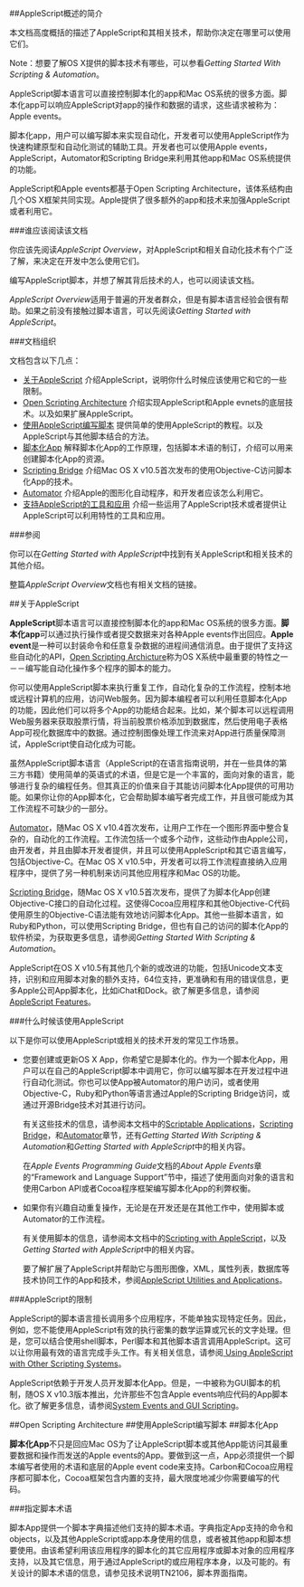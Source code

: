 ##AppleScript概述的简介

本文档高度概括的描述了AppleScript和其相关技术，帮助你决定在哪里可以使用它们。

Note：想要了解OS X提供的脚本技术有哪些，可以参看*Getting Started With Scripting & Automation*。

AppleScript脚本语言可以直接控制脚本化的app和Mac OS系统的很多方面。脚本化app可以响应AppleScript对app的操作和数据的请求，这些请求被称为：Apple events。

脚本化app，用户可以编写脚本来实现自动化，开发者可以使用AppleScript作为快速构建原型和自动化测试的辅助工具。开发者也可以使用Apple events，AppleScript，Automator和Scripting Bridge来利用其他app和Mac OS系统提供的功能。

AppleScript和Apple events都基于Open Scripting Architecture，该体系结构由几个OS X框架共同实现。Apple提供了很多额外的app和技术来加强AppleScript或者利用它。

###谁应该阅读该文档

你应该先阅读*AppleScript Overview*，对AppleScript和相关自动化技术有个广泛了解，来决定在开发中怎么使用它们。

编写AppleScript脚本，并想了解其背后技术的人，也可以阅读该文档。

*AppleScript Overview*适用于普遍的开发者群众，但是有脚本语言经验会很有帮助。如果之前没有接触过脚本语言，可以先阅读*Getting Started with AppleScript*。

###文档组织

文档包含以下几点：
- [关于AppleScript]() 介绍AppleScript，说明你什么时候应该使用它和它的一些限制。
- [Open Scripting Architecture]() 介绍实现AppleScript和Apple evnets的底层技术。以及如果扩展AppleScript。
- [使用AppleScript编写脚本]() 提供简单的使用AppleScript的教程。以及AppleScript与其他脚本结合的方法。
- [脚本化App]() 解释脚本化App的工作原理，包括脚本术语的制订，介绍可以用来创建脚本化App的资源。
- [Scripting Bridge]() 介绍Mac OS X v10.5首次发布的使用Objective-C访问脚本化App的技术。
- [Automator]() 介绍Apple的图形化自动程序，和开发者应该怎么利用它。
- [支持AppleScript的工具和应用]() 介绍一些运用了AppleScript技术或者提供让AppleScript可以利用特性的工具和应用。

###参阅

你可以在*Getting Started with AppleScript*中找到有关AppleScript和相关技术的其他介绍。

整篇*AppleScript Overview*文档也有相关文档的链接。

##关于AppleScript

**AppleScript**脚本语言可以直接控制脚本化的app和Mac OS系统的很多方面。**脚本化app**可以通过执行操作或者提交数据来对各种Apple events作出回应。**Apple event**是一种可以封装命令和任意复杂数据的进程间通信消息。由于提供了支持这些自动化的API，[Open Scripting Archicture]()称为OS X系统中最重要的特性之一－－编写能自动化操作多个程序的脚本的能力。

你可以使用AppleScript脚本来执行重复工作，自动化复杂的工作流程，控制本地或远程计算机的应用，访问Web服务。因为脚本编程者可以利用任意脚本化App的功能，因此他们可以将多个App的功能结合起来。比如，某个脚本可以远程调用Web服务器来获取股票行情，将当前股票价格添加到数据库，然后使用电子表格App可视化数据库中的数据。通过控制图像处理工作流来对App进行质量保障测试，AppleScript使自动化成为可能。

虽然AppleScript脚本语言（AppleScript的在语言指南说明，并在一些具体的第三方书籍）使用简单的英语式的术语，但是它是一个丰富的，面向对象的语言，能够进行复杂的编程任务。但其真正的价值来自于其能访问脚本化App提供的可用功能。如果你让你的App脚本化，它会帮助脚本编写者完成工作，并且很可能成为其工作流程不可缺少的一部分。

[Automator]()，随Mac OS X v10.4首次发布，让用户工作在一个图形界面中整合复杂的，自动化的工作流程。工作流包括一个或多个动作，这些动作由Apple公司，由开发者，并且由脚本开发者提供，并且可以使用AppleScript和其它语言编写，包括Objective-C。在Mac OS X v10.5中，开发者可以将工作流程直接纳入应用程序中，提供了另一种机制来访问其他应用程序和Mac OS的功能。

[Scripting Bridge]()，随Mac OS X v10.5首次发布，提供了为脚本化App创建Objective-C接口的自动化过程。这使得Cocoa应用程序和其他Objective-C代码使用原生的Objective-C语法能有效地访问脚本化App。其他一些脚本语言，如Ruby和Python，可以使用Scripting Bridge，但也有自己的访问的脚本化App的软件桥梁，为获取更多信息，请参阅*Getting Started With Scripting & Automation*。

AppleScript在OS X v10.5有其他几个新的或改进的功能，包括Unicode文本支持，识别和应用脚本对象的额外支持，64位支持，更准确和有用的错误信息，更多Apple公司App脚本化，比如iChat和Dock。欲了解更多信息，请参阅[AppleScript Features]()。

###什么时候该使用AppleScript

以下是你可以使用AppleScript或相关的技术开发的常见工作场景。
- 您要创建或更新OS X App，你希望它是脚本化的。作为一个脚本化App，用户可以在自己的AppleScript脚本中调用它，你可以编写脚本在开发过程中进行自动化测试。你也可以使App被Automator的用户访问，或者使用Objective-C，Ruby和Python等语言通过Apple的Scripting Bridge访问，或通过开源Bridge技术对其进行访问。

	有关这些技术的信息，请参阅本文档中的[Scriptable Applications]()，[Scripting Bridge]()，和[Automator]()章节，还有*Getting Started With Scripting & Automation*和*Getting Started with AppleScript*中的相关内容。 

	在*Apple Events Programming Guide*文档的*About Apple Events*章的“Framework and Language Support”节中，描述了使用面向对象的语言和使用Carbon API或者Cocoa程序框架编写脚本化App的利弊权衡。
- 如果你有兴趣自动重复操作，无论是在开发还是在其他工作中，使用脚本或Automator的工作流程。
 
	有关使用脚本的信息，请参阅本文档中的[Scripting with AppleScript]()，以及*Getting Started with AppleScript*中的相关内容。 

	要了解扩展了AppleScript并帮助它与图形图像，XML，属性列表，数据库等技术协同工作的App和技术，参阅[AppleScript Utilities and Applications]()。

###AppleScript的限制

AppleScript的脚本语言擅长调用多个应用程序，不能单独实现特定任务。因此，例如，您不能使用AppleScript有效的执行密集的数学运算或冗长的文字处理。但是，您可以结合使用shell脚本，Perl脚本和其他脚本语言调用AppleScript。这可以让你用最有效的语言完成手头工作。有关相关信息，请参阅[ Using AppleScript with Other Scripting Systems]()。 

AppleScript依赖于开发人员开发脚本化App。但是，一中被称为GUI脚本的机制，随OS X v10.3版本推出，允许那些不包含Apple events响应代码的App脚本化。欲了解更多信息，请参阅[System Events and GUI Scripting]()。

##Open Scripting Architecture 
##使用AppleScript编写脚本
##脚本化App

**脚本化App**不只是回应Mac OS为了让AppleScript脚本或其他App能访问其最重要数据和操作而发送的Apple events的App。要做到这一点，App必须提供一个脚本编写者使用的术语和底层的Apple event code来支持。Carbon和Cocoa应用程序都可脚本化，Cocoa框架包含内置的支持，最大限度地减少你需要编写的代码。

###指定脚本术语

脚本App提供一个脚本字典描述他们支持的脚本术语。字典指定App支持的命令和objects，以及其他AppleScript或app本身使用的信息，或者被其他app和脚本想要使用。由该希望利用该应用程序的脚本化的其它应用程序或脚本对象的应用程序支持，以及其它信息，用于通过AppleScript的或应用程序本身，以及可能的。有关设计的脚本术语的信息，请参见技术说明TN2106，脚本界面指南。

